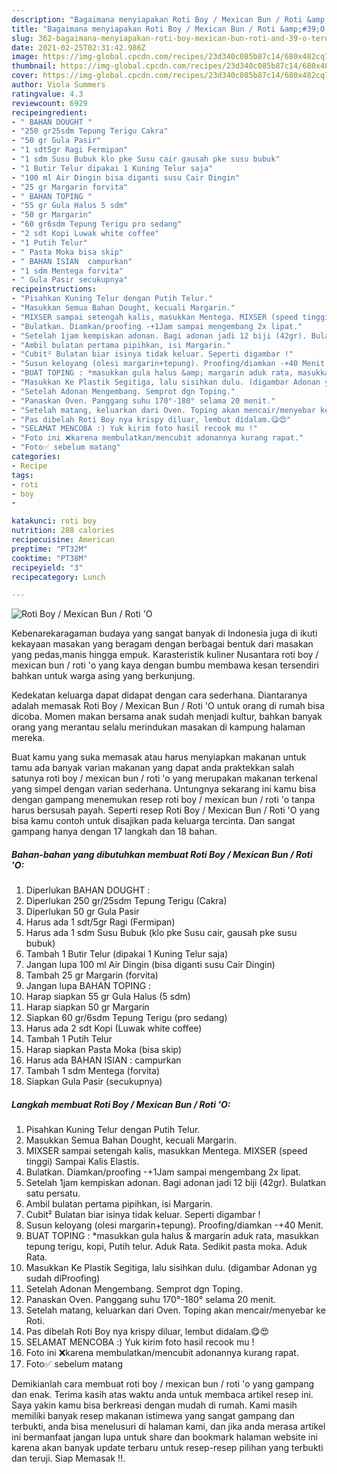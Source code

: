 ```yaml
---
description: "Bagaimana menyiapakan Roti Boy / Mexican Bun / Roti &amp;#39;O Teruji"
title: "Bagaimana menyiapakan Roti Boy / Mexican Bun / Roti &amp;#39;O Teruji"
slug: 362-bagaimana-menyiapakan-roti-boy-mexican-bun-roti-and-39-o-teruji
date: 2021-02-25T02:31:42.986Z
image: https://img-global.cpcdn.com/recipes/23d340c085b87c14/680x482cq70/roti-boy-mexican-bun-roti-o-foto-resep-utama.jpg
thumbnail: https://img-global.cpcdn.com/recipes/23d340c085b87c14/680x482cq70/roti-boy-mexican-bun-roti-o-foto-resep-utama.jpg
cover: https://img-global.cpcdn.com/recipes/23d340c085b87c14/680x482cq70/roti-boy-mexican-bun-roti-o-foto-resep-utama.jpg
author: Viola Summers
ratingvalue: 4.3
reviewcount: 6929
recipeingredient:
- " BAHAN DOUGHT "
- "250 gr25sdm Tepung Terigu Cakra"
- "50 gr Gula Pasir"
- "1 sdt5gr Ragi Fermipan"
- "1 sdm Susu Bubuk klo pke Susu cair gausah pke susu bubuk"
- "1 Butir Telur dipakai 1 Kuning Telur saja"
- "100 ml Air Dingin bisa diganti susu Cair Dingin"
- "25 gr Margarin forvita"
- " BAHAN TOPING "
- "55 gr Gula Halus 5 sdm"
- "50 gr Margarin"
- "60 gr6sdm Tepung Terigu pro sedang"
- "2 sdt Kopi Luwak white coffee"
- "1 Putih Telur"
- " Pasta Moka bisa skip"
- " BAHAN ISIAN  campurkan"
- "1 sdm Mentega forvita"
- " Gula Pasir secukupnya"
recipeinstructions:
- "Pisahkan Kuning Telur dengan Putih Telur."
- "Masukkan Semua Bahan Dought, kecuali Margarin."
- "MIXSER sampai setengah kalis, masukkan Mentega. MIXSER (speed tinggi) Sampai Kalis Elastis."
- "Bulatkan. Diamkan/proofing -+1Jam sampai mengembang 2x lipat."
- "Setelah 1jam kempiskan adonan. Bagi adonan jadi 12 biji (42gr). Bulatkan satu persatu."
- "Ambil bulatan pertama pipihkan, isi Margarin."
- "Cubit² Bulatan biar isinya tidak keluar. Seperti digambar !"
- "Susun keloyang (olesi margarin+tepung). Proofing/diamkan -+40 Menit."
- "BUAT TOPING : *masukkan gula halus &amp; margarin aduk rata, masukkan tepung terigu, kopi, Putih telur. Aduk Rata. Sedikit pasta moka. Aduk Rata."
- "Masukkan Ke Plastik Segitiga, lalu sisihkan dulu. (digambar Adonan yg sudah diProofing)"
- "Setelah Adonan Mengembang. Semprot dgn Toping."
- "Panaskan Oven. Panggang suhu 170°-180° selama 20 menit."
- "Setelah matang, keluarkan dari Oven. Toping akan mencair/menyebar ke Roti."
- "Pas dibelah Roti Boy nya krispy diluar, lembut didalam.😋😍"
- "SELAMAT MENCOBA :) Yuk kirim foto hasil recook mu !"
- "Foto ini ❌karena membulatkan/mencubit adonannya kurang rapat."
- "Foto✅ sebelum matang"
categories:
- Recipe
tags:
- roti
- boy
- 

katakunci: roti boy  
nutrition: 288 calories
recipecuisine: American
preptime: "PT32M"
cooktime: "PT38M"
recipeyield: "3"
recipecategory: Lunch

---
```



![Roti Boy / Mexican Bun / Roti &#39;O](https://img-global.cpcdn.com/recipes/23d340c085b87c14/680x482cq70/roti-boy-mexican-bun-roti-o-foto-resep-utama.jpg)

Kebenarekaragaman budaya yang sangat banyak di Indonesia juga di ikuti kekayaan masakan yang beragam dengan berbagai bentuk dari masakan yang pedas,manis hingga empuk. Karasteristik kuliner Nusantara roti boy / mexican bun / roti &#39;o yang kaya dengan bumbu membawa kesan tersendiri bahkan untuk warga asing yang berkunjung.


Kedekatan keluarga dapat didapat dengan cara sederhana. Diantaranya adalah memasak Roti Boy / Mexican Bun / Roti &#39;O untuk orang di rumah bisa dicoba. Momen makan bersama anak sudah menjadi kultur, bahkan banyak orang yang merantau selalu merindukan masakan di kampung halaman mereka.



Buat kamu yang suka memasak atau harus menyiapkan makanan untuk tamu ada banyak varian makanan yang dapat anda praktekkan salah satunya roti boy / mexican bun / roti &#39;o yang merupakan makanan terkenal yang simpel dengan varian sederhana. Untungnya sekarang ini kamu bisa dengan gampang menemukan resep roti boy / mexican bun / roti &#39;o tanpa harus bersusah payah.
Seperti resep Roti Boy / Mexican Bun / Roti &#39;O yang bisa kamu contoh untuk disajikan pada keluarga tercinta. Dan sangat gampang hanya dengan 17 langkah dan 18 bahan.


<!--inarticleads1-->

##### Bahan-bahan yang dibutuhkan membuat Roti Boy / Mexican Bun / Roti &#39;O:

1. Diperlukan  BAHAN DOUGHT :
1. Diperlukan 250 gr/25sdm Tepung Terigu (Cakra)
1. Diperlukan 50 gr Gula Pasir
1. Harus ada 1 sdt/5gr Ragi (Fermipan)
1. Harus ada 1 sdm Susu Bubuk (klo pke Susu cair, gausah pke susu bubuk)
1. Tambah 1 Butir Telur (dipakai 1 Kuning Telur saja)
1. Jangan lupa 100 ml Air Dingin (bisa diganti susu Cair Dingin)
1. Tambah 25 gr Margarin (forvita)
1. Jangan lupa  BAHAN TOPING :
1. Harap siapkan 55 gr Gula Halus (5 sdm)
1. Harap siapkan 50 gr Margarin
1. Siapkan 60 gr/6sdm Tepung Terigu (pro sedang)
1. Harus ada 2 sdt Kopi (Luwak white coffee)
1. Tambah 1 Putih Telur
1. Harap siapkan  Pasta Moka (bisa skip)
1. Harus ada  BAHAN ISIAN : campurkan
1. Tambah 1 sdm Mentega (forvita)
1. Siapkan  Gula Pasir (secukupnya)




<!--inarticleads2-->

##### Langkah membuat  Roti Boy / Mexican Bun / Roti &#39;O:

1. Pisahkan Kuning Telur dengan Putih Telur.
1. Masukkan Semua Bahan Dought, kecuali Margarin.
1. MIXSER sampai setengah kalis, masukkan Mentega. MIXSER (speed tinggi) Sampai Kalis Elastis.
1. Bulatkan. Diamkan/proofing -+1Jam sampai mengembang 2x lipat.
1. Setelah 1jam kempiskan adonan. Bagi adonan jadi 12 biji (42gr). Bulatkan satu persatu.
1. Ambil bulatan pertama pipihkan, isi Margarin.
1. Cubit² Bulatan biar isinya tidak keluar. Seperti digambar !
1. Susun keloyang (olesi margarin+tepung). Proofing/diamkan -+40 Menit.
1. BUAT TOPING : *masukkan gula halus &amp; margarin aduk rata, masukkan tepung terigu, kopi, Putih telur. Aduk Rata. Sedikit pasta moka. Aduk Rata.
1. Masukkan Ke Plastik Segitiga, lalu sisihkan dulu. (digambar Adonan yg sudah diProofing)
1. Setelah Adonan Mengembang. Semprot dgn Toping.
1. Panaskan Oven. Panggang suhu 170°-180° selama 20 menit.
1. Setelah matang, keluarkan dari Oven. Toping akan mencair/menyebar ke Roti.
1. Pas dibelah Roti Boy nya krispy diluar, lembut didalam.😋😍
1. SELAMAT MENCOBA :) Yuk kirim foto hasil recook mu !
1. Foto ini ❌karena membulatkan/mencubit adonannya kurang rapat.
1. Foto✅ sebelum matang




Demikianlah cara membuat roti boy / mexican bun / roti &#39;o yang gampang dan enak. Terima kasih atas waktu anda untuk membaca artikel resep ini. Saya yakin kamu bisa berkreasi dengan mudah di rumah. Kami masih memiliki banyak resep makanan istimewa yang sangat gampang dan terbukti, anda bisa menelusuri di halaman kami, dan jika anda merasa artikel ini bermanfaat jangan lupa untuk share dan bookmark halaman website ini karena akan banyak update terbaru untuk resep-resep pilihan yang terbukti dan teruji. Siap Memasak !!. 
